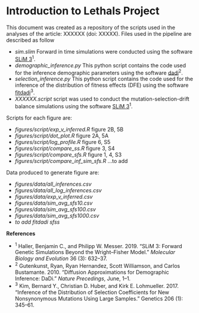 Introduction to Lethals Project
============

This document was created as a repository of the scripts used in the analyses of the article: XXXXXX (doi: XXXXX).
Files used in the pipeline are described as follow
- *sim.slim* Forward in time simulations were conducted using the software [SLiM 3](https://github.com/MesserLab/SLiM)<sup>1</sup>.
- *demographic_inference.py* This python script contains the code used for the inference demographic parameters using the software [dadi](https://dadi.readthedocs.io/en/latest/#welcome-to-dadi)<sup>2</sup>.
- *selection_inference.py* This python script contains the code used for the inference of the distribution of fitness effects (DFE) using the software [fitdadi](https://github.com/LohmuellerLab/fitdadi)<sup>3</sup>.
- *XXXXXX.script* script was used to conduct the mutation-selection-drift balance simulations using the software [SLiM 3](https://github.com/MesserLab/SLiM)<sup>1</sup>.

Scripts for each figure are:
- *figures/script/exp_v_inferred.R* figure 2B, 5B
- *figures/script/dot_plot.R* figure 2A, 5A
- *figures/script/log_profile.R* figure 6, S5
- *figures/script/compare_ss.R* figure 3, S4
- *figures/script/compare_sfs.R* figure 1, 4, S3
- *figures/script/compare_inf_sim_sfs.R* ...to add

Data produced to generate figure are:
- *figures/data/all_inferences.csv* 
- *figures/data/all_log_inferences.csv* 
- *figures/data/exp_v_inferred.csv* 
- *figures/data/sim_avg_sfs10.csv* 
- *figures/data/sim_avg_sfs100.csv*  
- *figures/data/sim_avg_sfs1000.csv* 
- *to add fitdadi sfss*


**References**
- <sup>1</sup> Haller, Benjamin C., and Philipp W. Messer. 2019. “SLiM 3: Forward Genetic Simulations Beyond the Wright–Fisher Model.” *Molecular Biology and Evolution* 36 (3): 632–37.
- <sup>2</sup> Gutenkunst, Ryan, Ryan Hernandez, Scott Williamson, and Carlos Bustamante. 2010. “Diffusion Approximations for Demographic Inference: DaDi.” *Nature Precedings*, June, 1–1.
- <sup>3</sup> Kim, Bernard Y., Christian D. Huber, and Kirk E. Lohmueller. 2017. “Inference of the Distribution of Selection Coefficients for New Nonsynonymous Mutations Using Large Samples.” Genetics 206 (1): 345–61.
